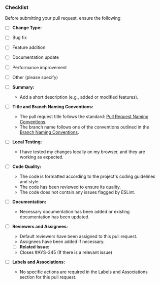 ### Checklist

Before submitting your pull request, ensure the following:

- [ ] **Change Type:**
- [ ] Bug fix
- [ ] Feature addition
- [ ] Documentation update
- [ ] Performance improvement
- [ ] Other (please specify)

- [ ] **Summary:**

  - Add a short description (e.g., added or modified features).

- [ ] **Title and Branch Naming Conventions:**

  - The pull request title follows the
    standard: [Pull Request Naming Conventions](CONTRIBUTING.md#pull-request-naming-conventions).
  - The branch name follows one of the conventions outlined in
    the [Branch Naming Conventions](CONTRIBUTING.md#branch-naming-conventions).

- [ ] **Local Testing:**

  - I have tested my changes locally on my browser, and they are working as expected.

- [ ] **Code Quality:**

  - The code is formatted according to the project's coding guidelines and style.
  - The code has been reviewed to ensure its quality.
  - The code does not contain any issues flagged by ESLint.

- [ ] **Documentation:**

  - Necessary documentation has been added or existing documentation has been updated.

- [ ] **Reviewers and Assignees:**

  - Default reviewers have been assigned to this pull request.
  - Assignees have been added if necessary.

  - [ ] **Related Issue:**
  - Closes #AYS-345 (If there is a relevant issue)

- [ ] **Labels and Associations:**
  - No specific actions are required in the Labels and Associations section for this pull request.
